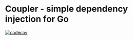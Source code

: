 # Coupler - simple dependency injection for Go

[![codecov](https://codecov.io/gh/d34dl0ck/coupler/branch/master/graph/badge.svg?token=53UWLJSOE5)](https://codecov.io/gh/d34dl0ck/coupler)